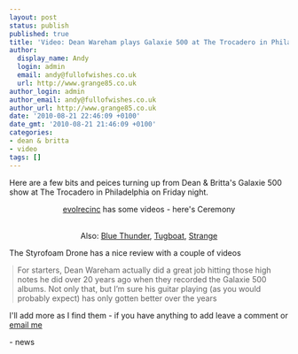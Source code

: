 ```yaml
---
layout: post
status: publish
published: true
title: 'Video: Dean Wareham plays Galaxie 500 at The Trocadero in Philadelphia'
author:
  display_name: Andy
  login: admin
  email: andy@fullofwishes.co.uk
  url: http://www.grange85.co.uk
author_login: admin
author_email: andy@fullofwishes.co.uk
author_url: http://www.grange85.co.uk
date: '2010-08-21 22:46:09 +0100'
date_gmt: '2010-08-21 21:46:09 +0100'
categories:
- dean & britta
- video
tags: []
---
```

<div>Here are a few bits and peices turning up from Dean & Britta&#39;s Galaxie 500 show at The Trocadero in Philadelphia on Friday night.
<p />
<div style="text-align: center;"><a href="http://www.youtube.com/user/evolrecinc">evolrecinc</a> has some videos - here&#39;s Ceremony<br /> <figure class="caption "><figcaption class="caption-text"></figcaption></figure><br />Also: <a href="http://www.youtube.com/watch?v=tstYhoUT2k4">Blue Thunder</a>, <a href="http://www.youtube.com/watch?v=ekz0d1FmJOY">Tugboat</a>, <a href="http://www.youtube.com/watch?v=K5poZE53jeg">Strange</a> </div>
<p>The Styrofoam Drone has a nice review with a couple of videos<br />
<blockquote class="gmail_quote" style="margin: 0pt 0pt 0pt 0.8ex; border-left: 1px solid rgb(204, 204, 204); padding-left: 1ex;">For starters, Dean Wareham actually did a great job hitting those high notes he did over 20 years ago when they recorded the Galaxie 500 albums. Not only that, but I’m sure his guitar playing (as you would probably expect) has only gotten better over the years</p></blockquote>
<div>
<div style="text-align: center;"><figure class="caption "><figcaption class="caption-text"></figcaption></figure></div>
<p> I&#39;ll add more as I find them - if you have anything to add leave a comment or <a href="mailto:andy@grange85.co.uk">email me</a>
<p /></div>
- news
</p></div>
